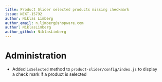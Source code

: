 ```yaml
---
title: Product Slider selected products missing checkmark
issue: NEXT-15792
author: Niklas Limberg
author_email: n.limberg@shopware.com
author: NiklasLimberg
author_github: NiklasLimberg
---
```

# Administration
*  Added `isSelected` method to `product-slider/config/index.js` to display a check mark if a product is selected
